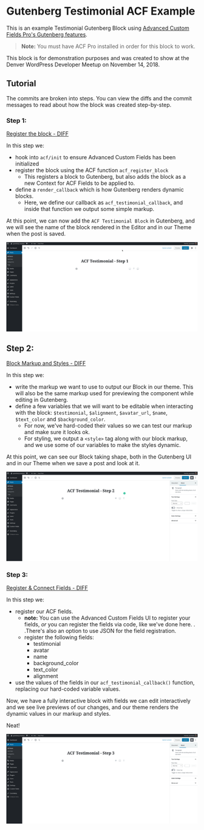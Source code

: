 # Gutenberg Testimonial ACF Example

This is an example Testimonial Gutenberg Block using [Advanced Custom Fields Pro's Gutenberg features](https://www.advancedcustomfields.com/blog/acf-5-8-introducing-acf-blocks-for-gutenberg/).

> **Note:** You must have ACF Pro installed in order for this block to work.

This block is for demonstration purposes and was created to show at the Denver WordPress Developer
Meetup on November 14, 2018.

## Tutorial
The commits are broken into steps. You can view the diffs and the commit messages to read about how
the block was created step-by-step. 


### Step 1: 
[Register the block - DIFF](https://github.com/jasonbahl/gutenberg-testimonial-acf-example/compare/ed197a9bad04d09d7dd8d11d51518554afb5faae...steps/1-register-block)

In this step we: 
- hook into `acf/init` to ensure Advanced Custom Fields has been initialized
- register the block using the ACF function `acf_register_block`
  - This registers a block to Gutenberg, but also adds the block as a new Context for ACF Fields to be applied to.
- define a `render_callback` which is how Gutenberg renders dynamic blocks. 
  - Here, we define our callback as `acf_testimonial_callback`, and inside that function we output some simple markup.

At this point, we can now add the `ACF Testimonial Block` in Gutenberg, and we will see the name of the block rendered in the Editor and in our Theme when the post is saved.

![Step 1](./img/acf-step-1.gif)

## Step 2:
[Block Markup and Styles - DIFF](https://github.com/jasonbahl/gutenberg-testimonial-acf-example/compare/steps/1-register-block...steps/2-block-markup?expand=1)

In this step we:
 
- write the markup we want to use to output our Block in our theme. This will also be the same markup used for previewing the component while editing in Gutenberg.
- define a few variables that we will want to be editable when interacting with the block: `$testimonial`, `$alignment`, `$avatar_url`, `$name`, `$text_color` and `$background_color`. 
  - For now, we've hard-coded their values so we can test our markup and make sure it looks ok.
  - For styling, we output a `<style>` tag along with our block markup, and we use some of our variables to make the styles dynamic.

At this point, we can see our Block taking shape, both in the Gutenberg UI and in our Theme when we save a post and look at it.

![Step 2](./img/acf-step-2.gif)

### Step 3:
[Register & Connect Fields - DIFF](https://github.com/jasonbahl/gutenberg-testimonial-acf-example/compare/steps/2-block-markup...steps/3-register-acf-fields?expand=1)

In this step we:

- register our ACF fields. 
  - **note:** You can use the Advanced Custom Fields UI to register your fields, *or* you can register the fields via code, like we've done here. . .There's also an option to use JSON for the field registration.
  - register the following fields:
    - testimonial
    - avatar
    - name
    - background_color
    - text_color
    - alignment
- use the values of the fields in our `acf_testimonial_callback()` function, replacing our hard-coded variable values.

Now, we have a fully interactive block with fields we can edit interactively and we see live previews of our changes, and our theme renders the dynamic values in our markup and styles.

Neat!

![Step 3](./img/acf-step-3.gif)